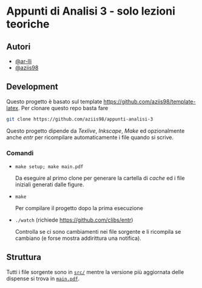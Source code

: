 
# Appunti di Analisi 3 - solo lezioni teoriche

## Autori

- [@ar-lli](https://github.com/ar-lli)
- [@aziis98](https://github.com/aziis98)

## Development

Questo progetto è basato sul template <https://github.com/aziis98/template-latex>. Per clonare questo repo basta fare

```bash
git clone https://github.com/aziis98/appunti-analisi-3
```

Questo progetto dipende da _Texlive_, _Inkscape_, _Make_ ed opzionalmente anche _entr_ per ricompilare automaticamente i file quando si scrive.

### Comandi

- `make setup; make main.pdf` 
	
    Da eseguire al primo clone per generare la cartella di _cache_ ed i file iniziali generati dalle figure.

- `make` 
    
    Per compilare il progetto dopo la prima esecuzione

- `./watch` (richiede <https://github.com/clibs/entr>)

    Controlla se ci sono cambiamenti nei file sorgente e li ricompila se cambiano (e forse mostra addirittura una notifica).

## Struttura

Tutti i file sorgente sono in [`src/`](./src) mentre la versione più aggiornata delle dispense si trova in [`main.pdf`](./main.pdf).
